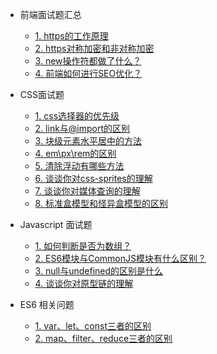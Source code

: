 - 前端面试题汇总 </br>
  - [1. https的工作原理](https://github.com/baixue0111/webInterView/issues/1)</br>
  - [2. https对称加密和非对称加密](https://github.com/baixue0111/webInterView/issues/2)</br>
  - [3. new操作符都做了什么？](https://github.com/baixue0111/webInterView/issues/3)</br>
  - [4. 前端如何进行SEO优化？](https://github.com/baixue0111/webInterView/issues/4)</br>

- CSS面试题</br>
  - [1. css选择器的优先级](https://github.com/baixue0111/webInterView/issues/5)</br>
  - [2. link与@import的区别](https://github.com/baixue0111/webInterView/issues/6)</br>
  - [3. 块级元素水平居中的方法](https://github.com/baixue0111/webInterView/issues/7)</br>
  - [4. em\px\rem的区别](https://github.com/baixue0111/webInterView/issues/8)</br>
  - [5. 清除浮动有哪些方法](https://github.com/baixue0111/webInterView/issues/9)</br>
  - [6. 谈谈你对css-sprites的理解](https://github.com/baixue0111/webInterView/issues/10)</br>
  - [7. 谈谈你对媒体查询的理解](https://github.com/baixue0111/webInterView/issues/11)</br>
  - [8. 标准盒模型和怪异盒模型的区别](https://github.com/baixue0111/webInterView/issues/12)</br>

- Javascript 面试题</br>
  - [1. 如何判断是否为数组？](https://github.com/baixue0111/webInterView/issues/13)</br>
  - [2. ES6模块与CommonJS模块有什么区别？](https://github.com/baixue0111/webInterView/issues/14)</br>
  - [3. null与undefined的区别是什么](https://github.com/baixue0111/webInterView/issues/15)</br>
  - [4. 谈谈你对原型链的理解](https://github.com/baixue0111/webInterView/issues/16)</br>

- ES6 相关问题</br>
  - [1. var、let、const三者的区别](https://github.com/baixue0111/webInterView/issues/17)</br>
  - [2. map、filter、reduce三者的区别](https://github.com/baixue0111/webInterView/issues/18)</br>